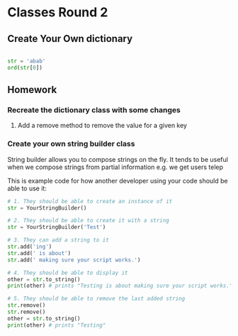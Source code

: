 # Classes Round 2

## Create Your Own dictionary

```python

str = 'abab'
ord(str[0])

```



## Homework

### Recreate the dictionary class with some changes
1. Add a remove method to remove the value for a given key


### Create your own string builder class

String builder allows you to compose strings on the fly. It tends to be useful when we compose strings from partial information
e.g. we get users telep


This is example code for how another developer using your code should be able to use it:

```python
# 1. They should be able to create an instance of it
str = YourStringBuilder()

# 2. They should be able to create it with a string
str = YourStringBuilder('Test')

# 3. They can add a string to it
str.add('ing')
str.add(' is about')
str.add(' making sure your script works.')

# 4. They should be able to display it
other = str.to_string()
print(other) # prints "Testing is about making sure your script works.". it was constructed with 'Test' in part 2, 'ing' ' is about' '  making sure your script works.' were added in part 3

# 5. They should be able to remove the last added string
str.remove()
str.remove()
other = str.to_string()
print(other) # prints "Testing"

```
